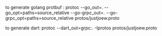 to generate golang protbuf :
protoc --go_out=. --go_opt=paths=source_relative --go-grpc_out=. --go-grpc_opt=paths=source_relative protos/justjoew.proto     

to generate dart:
 protoc --dart_out=grpc:. -Iprotos protos/justjoew.proto     